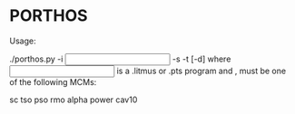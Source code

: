 # PORTHOS

Usage:

./porthos.py -i <input> -s <source> -t <target> [-d]
where <input> is a .litmus or .pts program and <source>, <target> must be one of the following MCMs:

sc
tso
pso
rmo
alpha
power
cav10
